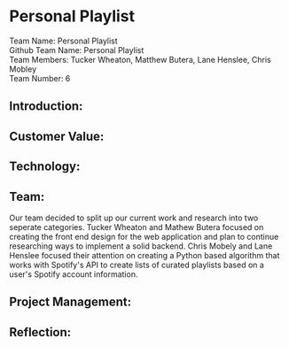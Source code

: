 <h1>Personal Playlist</h1>
Team Name: Personal Playlist<br>
Github Team Name: Personal Playlist<br>
Team Members: Tucker Wheaton, Matthew Butera, Lane Henslee, Chris Mobley<br>
Team Number: 6<br>

<h2>Introduction: </h2> 

<h2>Customer Value:</h2>

<h2>Technology:</h2>

<h2>Team:</h2>
Our team decided to split up our current work and research into two seperate categories. Tucker Wheaton and Mathew Butera focused on creating the front end design for the web application and plan to continue researching ways to implement a solid backend. Chris Mobely and Lane Henslee focused their attention on creating a Python based algorithm that works with Spotify's API to create lists of curated playlists based on a user's Spotify account information. 

<h2>Project Management:</h2>

<h2>Reflection:</h2>
